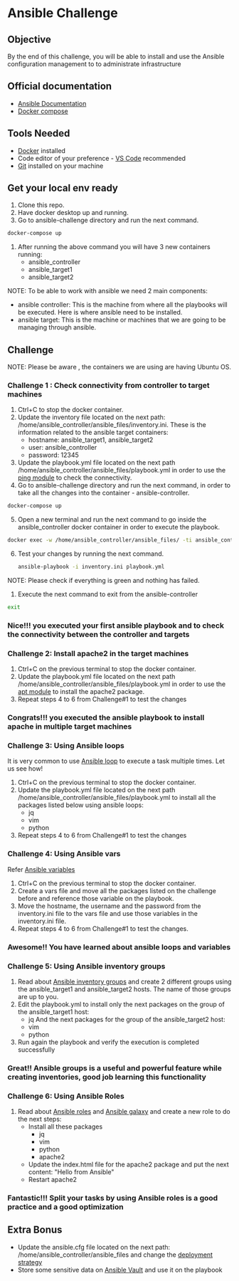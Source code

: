 # Ansible Challenge

## Objective

By the end of this challenge, you will be able to install and use the Ansible configuration management to to administrate infrastructure

## Official documentation

* [Ansible Documentation](https://docs.ansible.com/ansible/latest/user_guide/intro_getting_started.html)
* [Docker compose](https://docs.docker.com/compose/)

## Tools Needed

* [Docker](https://docs.docker.com/desktop/mac/install/) installed
* Code editor of your preference - [VS Code](https://code.visualstudio.com/download) recommended
* [Git](https://github.com/git-guides/install-git) installed on your machine

## Get your local env ready

1. Clone this repo.
2. Have docker desktop up and running.
3. Go to ansible-challenge directory and run the next command.

```bash
docker-compose up
```

1. After running the above command you will have 3 new containers running:
    * ansible_controller
    * ansible_target1
    * ansible_target2

NOTE: To be able to work with ansible we need 2 main components:

* ansible controller: This is the machine from where all the playbooks will be executed. Here is where ansible need to be installed.
* ansible target: This is the machine or machines that we are going to be managing through ansible.

## Challenge

NOTE: Please be aware , the containers we are using are having Ubuntu OS.
### Challenge 1 : Check connectivity from controller to target machines

1. Ctrl+C to stop the docker container.
2. Update the inventory file located on the next path: /home/ansible_controller/ansible_files/inventory.ini. These is the information related to the ansible target containers:
    * hostname: ansible_target1, ansible_target2
    * user: ansible_controller
    * password: 12345
3. Update the playbook.yml file located on the next path /home/ansible_controller/ansible_files/playbook.yml in order to use the [ping module](https://docs.ansible.com/ansible/latest/collections/ansible/builtin/ping_module.html) to check the connectivity.
4. Go to ansible-challenge directory and run the next command, in order to take all the changes into the container - ansible-controller.

```bash
docker-compose up
```

5. Open a new terminal and run the next command to go inside the ansible_controller docker container in order to execute the playbook.

```bash
docker exec -w /home/ansible_controller/ansible_files/ -ti ansible_controller bash
```

6. Test your changes by running the next command.

   ```bash
   ansible-playbook -i inventory.ini playbook.yml
   ```

NOTE: Please check if everything is green and nothing has failed.

1. Execute the next command to exit from the ansible-controller

```bash
exit
```

### Nice!!! you executed your first ansible playbook and to check the connectivity between the controller and targets

### Challenge 2: Install apache2 in the target machines

1. Ctrl+C on the previous terminal to stop the docker container.
2. Update the playbook.yml file located on the next path /home/ansible_controller/ansible_files/playbook.yml in order to use the [apt module](https://docs.ansible.com/ansible/latest/collections/ansible/builtin/apt_module.html) to install the apache2 package.
3. Repeat steps 4 to 6 from Challenge#1 to test the changes

### Congrats!!! you executed the ansible playbook to install apache in multiple target machines

### Challenge 3: Using Ansible loops

It is very common to use [Ansible loop](https://docs.ansible.com/ansible/latest/user_guide/playbooks_loops.html) to execute a task multiple times. Let us see how!

1. Ctrl+C on the previous terminal to stop the docker container.
2. Update the playbook.yml file located on the next path /home/ansible_controller/ansible_files/playbook.yml to install all the packages listed below using ansible loops:
    * jq
    * vim
    * python
3. Repeat steps 4 to 6 from Challenge#1 to test the changes

### Challenge 4: Using Ansible vars

Refer [Ansible variables](https://docs.ansible.com/ansible/latest/user_guide/playbooks_variables.html)

1. Ctrl+C on the previous terminal to stop the docker container.
2. Create a vars file and move all the packages listed on the challenge before and reference those variable on the playbook.
3. Move the hostname, the username and the password from the inventory.ini file to the vars file and use those variables in the inventory.ini file.
4. Repeat steps 4 to 6 from Challenge#1 to test the changes.

### Awesome!! You have learned about ansible loops and variables

### Challenge 5: Using Ansible inventory groups

1. Read about [Ansible inventory groups](https://docs.ansible.com/ansible/latest/user_guide/intro_inventory.html) and create 2 different groups using the ansible_target1 and ansible_target2 hosts. The name of those groups are up to you.
2. Edit the playbook.yml to install only the next packages on the group of the ansible_target1 host:
    * jq
   And the next packages for the group of the ansible_target2 host:
    * vim
    * python
3. Run again the playbook and verify the execution is completed successfully

### Great!! Ansible groups is a useful and powerful feature while creating inventories, good job learning this functionality

### Challenge 6: Using Ansible Roles

1. Read about [Ansible roles](https://docs.ansible.com/ansible/latest/user_guide/playbooks_reuse_roles.html) and [Ansible galaxy](https://docs.ansible.com/ansible/latest/cli/ansible-galaxy.html) and create a new role to do the next steps:
    * Install all these packages
        * jq
        * vim
        * python
        * apache2
    * Update the index.html file for the apache2 package and put the next content: "Hello from Ansible"
    * Restart apache2

### Fantastic!!! Split your tasks by using Ansible roles is a good practice and a good optimization

## Extra Bonus

* Update the ansible.cfg file located on the next path: /home/ansible_controller/ansible_files and change the [deployment strategy](https://docs.ansible.com/ansible/latest/user_guide/playbooks_strategies.html)
* Store some sensitive data on [Ansible Vault](https://docs.ansible.com/ansible/latest/user_guide/vault.html) and use it on the playbook
